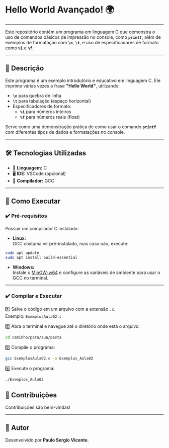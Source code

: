 # Hello World Avançado! 🌍

---

Este repositório contém um programa em linguagem C que demonstra o uso de comandos básicos de impressão no console, como **`printf`**, além de exemplos de formatação com **`\n`**, **`\t`**, e uso de especificadores de formato como **`%i`** e **`%f`**.

---

## 📜 Descrição

Este programa é um exemplo introdutório e educativo em linguagem C. Ele imprime várias vezes a frase **"Hello World"**, utilizando:

- **`\n`** para quebra de linha
- **`\t`** para tabulação (espaço horizontal)
- Especificadores de formato:
  - **`%i`** para números inteiros
  - **`%f`** para números reais (float)

Serve como uma demonstração prática de como usar o comando **`printf`** com diferentes tipos de dados e formatações no console.

---

## 🛠️ Tecnologias Utilizadas

- 🧠 **Linguagem:** C
- 🖥️ **IDE:** VSCode (opcional)
- 🔧 **Compilador:** GCC

---

## 🚀 Como Executar

### ✔️ Pré-requisitos

Possuir um compilador C instalado:

- **Linux:**  
GCC costuma vir pré-instalado, mas caso não, execute:  
```bash
sudo apt update
sudo apt install build-essential
```

- **Windows:**  
Instale o [MinGW-w64](https://www.mingw-w64.org/) e configure as variáveis de ambiente para usar o GCC no terminal.

---

### ✔️ Compilar e Executar

1️⃣ Salve o código em um arquivo com a extensão `.c`.  
Exemplo: `ExemplosAula02.c`

2️⃣ Abra o terminal e navegue até o diretório onde está o arquivo:  
```bash
cd caminho/para/sua/pasta
```

3️⃣ Compile o programa:  
```bash
gcc ExemplosAula02.c -o Exemplos_Aula02
```

4️⃣ Execute o programa:  
```bash
./Exemplos_Aula02
```

## 🤝 Contribuições

Contribuições são bem-vindas!  

---

## 🙌 Autor

Desenvolvido por **Paulo Sergio Vicente**.
